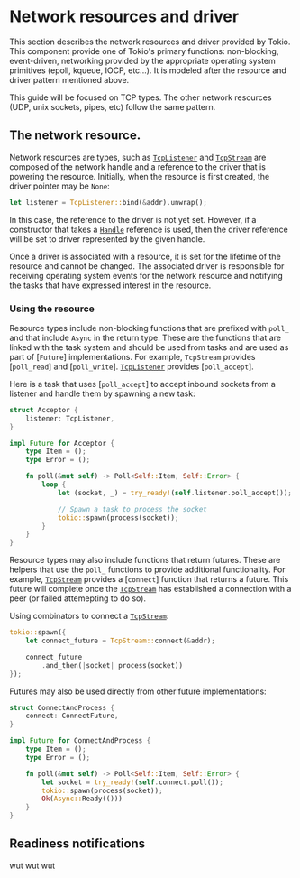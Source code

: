 # Network resources and driver

This section describes the network resources and driver provided by Tokio. This
component provide one of Tokio's primary functions: non-blocking, event-driven,
networking provided by the appropriate operating system primitives (epoll,
kqueue, IOCP, etc...). It is modeled after the resource and driver pattern
mentioned above.

This guide will be focused on TCP types. The other network resources (UDP, unix
sockets, pipes, etc) follow the same pattern.

## The network resource.

Network resources are types, such as [`TcpListener`] and [`TcpStream`] are
composed of the network handle and a reference to the driver that is powering
the resource. Initially, when the resource is first created, the driver pointer
may be `None`:

```rust
let listener = TcpListener::bind(&addr).unwrap();
```

In this case, the reference to the driver is not yet set. However, if a
constructor that takes a [`Handle`] reference is used, then the driver reference
will be set to driver represented by the given handle.

Once a driver is associated with a resource, it is set for the lifetime of the
resource and cannot be changed. The associated driver is responsible for
receiving operating system events for the network resource and notifying the
tasks that have expressed interest in the resource.

### Using the resource

Resource types include non-blocking functions that are prefixed with `poll_` and
that include `Async` in the return type. These are the functions that are linked
with the task system and should be used from tasks and are used as part of
[`Future`] implementations. For example, `TcpStream` provides [`poll_read`] and
[`poll_write`]. [`TcpListener`] provides [`poll_accept`].

Here is a task that uses [`poll_accept`] to accept inbound sockets from a
listener and handle them by spawning a new task:

```rust
struct Acceptor {
    listener: TcpListener,
}

impl Future for Acceptor {
    type Item = ();
    type Error = ();

    fn poll(&mut self) -> Poll<Self::Item, Self::Error> {
        loop {
            let (socket, _) = try_ready!(self.listener.poll_accept());

            // Spawn a task to process the socket
            tokio::spawn(process(socket));
        }
    }
}
```

Resource types may also include functions that return futures. These are
helpers that use the `poll_` functions to provide additional functionality. For
example, [`TcpStream`] provides a [`connect`] function that returns a future.
This future will complete once the [`TcpStream`] has established a connection
with a peer (or failed attemepting to do so).

Using combinators to connect a [`TcpStream`]:

```rust
tokio::spawn({
    let connect_future = TcpStream::connect(&addr);

    connect_future
        .and_then(|socket| process(socket))
});
```

Futures may also be used directly from other future implementations:

```rust
struct ConnectAndProcess {
    connect: ConnectFuture,
}

impl Future for ConnectAndProcess {
    type Item = ();
    type Error = ();

    fn poll(&mut self) -> Poll<Self::Item, Self::Error> {
        let socket = try_ready!(self.connect.poll());
        tokio::spawn(process(socket));
        Ok(Async::Ready(()))
    }
}
```

## Readiness notifications

wut wut wut


[`TcpStream`]: https://docs.rs/tokio/0.1/tokio/net/struct.TcpStream.html
[`TcpListener`]: https://docs.rs/tokio/0.1/tokio/net/struct.TcpListener.html
[`Handle`]: https://docs.rs/tokio-reactor/0.1/tokio_reactor/struct.Handle.html
